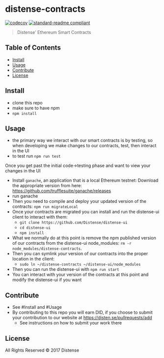 # distense-contracts
[![codecov](https://codecov.io/gh/Distense/contracts/branch/master/graph/badge.svg)](https://codecov.io/gh/Distense/contracts)
[![standard-readme compliant](https://img.shields.io/badge/standard--readme-OK-green.svg?style=flat-square)](https://github.com/RichardLitt/standard-readme)

> Distense' Ethereum Smart Contracts

## Table of Contents

- [Install](#install)
- [Usage](#usage)
- [Contribute](#contribute)
- [License](#license)

## Install

- clone this repo
- make sure to have npm
- `npm install`

## Usage

- the primary way we interact with our smart contracts is by testing, so when developing we make changes to our contracts, test, then interact in the UI
- to test run `npm run test`


Once you get past the initial code->testing phase and want to view your changes in the UI

- Install `ganache`, an application that is a local Ethereum testnet: Download the appropriate version from here: https://github.com/trufflesuite/ganache/releases
- run ganache
- Then you need to compile and deploy your updated version of the contracts: `npm run migrateLocal`
- Once your contracts are migrated you can install and run the distense-ui client to interact with them:
    - `git clone https://github.com/Distense/distense-ui`
    - `cd distense-ui`
    - `npm install`
- What we normally do at this point is remove the npm published version of our contracts from the distense-ui node_modules: `rm -r node_modules/distense-contracts`.
- Then you can symlink _your_ version of our contracts into the proper location in the client:
    - `sudo ln ~/distense-contracts ~/distense-ui/node_modules`
- Then you can run the distense-ui with `npm run start`
- You can interact with your version of the contracts at this point and modify the distense-ui if you want


## Contribute

- See #Install and #Usage
- By contributing to this repo you will earn DID, if you choose to submit your contribution to our website at https://disten.se/pullrequests/add
    - See instructions on how to submit your work there

## License

All Rights Reserved © 2017 Distense
